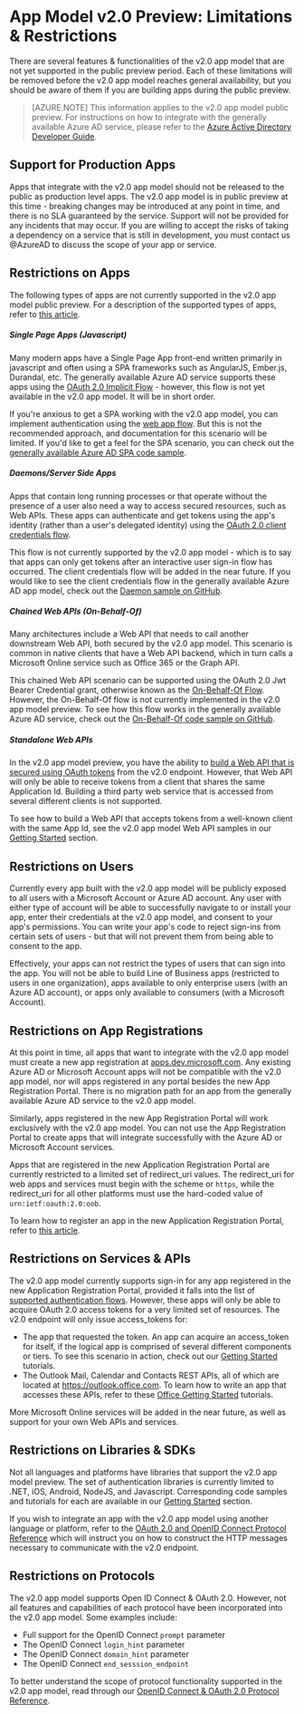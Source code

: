 <properties
	pageTitle="App Model v2.0 | Microsoft Azure"
	description="A list of limitations & restrictions with the Azure AD v2.0 app model."
	services="active-directory"
	documentationCenter=""
	authors="dstrockis"
	manager="mbaldwin"
	editor=""/>

<tags
	ms.service="active-directory"
	ms.workload="identity"
	ms.tgt_pltfrm="na"
	ms.devlang="na"
	ms.topic="article"
	ms.date="08/12/2015"
	ms.author="dastrock"/>

# App Model v2.0 Preview: Limitations & Restrictions

There are several features & functionalities of the v2.0 app model that are not yet supported in the public preview period.  Each of these limitations will be removed before the v2.0 app model reaches general availability, but you should be aware of them if you are building apps during the public preview.

> [AZURE.NOTE]
	This information applies to the v2.0 app model public preview.  For instructions on how to integrate with the generally available Azure AD service, please refer to the [Azure Active Directory Developer Guide](active-directory-developers-guide.md).

## Support for Production Apps
Apps that integrate with the v2.0 app model should not be released to the public as production level apps.  The v2.0 app model is in public preview at this time - breaking changes may be introduced at any point in time, and there is no SLA guaranteed by the service.  Support will not be provided for any incidents that may occur.  If you are willing to accept the risks of taking a dependency on a service that is still in development, you must contact us @AzureAD to discuss the scope of your app or service.

## Restrictions on Apps
The following types of apps are not currently supported in the v2.0 app model public preview.  For a description of the supported types of apps, refer to [this article](active-directory-v2-flows.md).

##### Single Page Apps (Javascript)
Many modern apps have a Single Page App front-end written primarily in javascript and often using a SPA frameworks such as AngularJS, Ember.js, Durandal, etc.  The generally available Azure AD service supports these apps using the [OAuth 2.0 Implicit Flow](active-directory-v2-protocols.md#oauth2-implicit-flow) - however, this flow is not yet available in the v2.0 app model.  It will be in short order.

If you're anxious to get a SPA working with the v2.0 app model, you can implement authentication using the [web app flow](active-directory-v2-flows.md#web-apps).  But this is not the recommended approach, and documentation for this scenario will be limited.  If you'd like to get a feel for the SPA scenario, you can check out the [generally available Azure AD SPA code sample](active-directory-devquickstarts-angular.md).

##### Daemons/Server Side Apps
Apps that contain long running processes or that operate without the presence of a user also need a way to access secured resources, such as Web APIs.  These apps can authenticate and get tokens using the app's identity (rather than a user's delegated identity) using the [OAuth 2.0 client credentials flow](active-directory-v2-protocols.md#oauth2-client-credentials-grant-flow).  

This flow is not currently supported by the v2.0 app model - which is to say that apps can only get tokens after an interactive user sign-in flow has occurred.  The client credentials flow will be added in the near future.  If you would like to see the client credentials flow in the generally available Azure AD app model, check out the [Daemon sample on GitHub](https://github.com/AzureADSamples/Daemon-DotNet).

##### Chained Web APIs (On-Behalf-Of)
Many architectures include a Web API that needs to call another downstream Web API, both secured by the v2.0 app model.  This scenario is common in native clients that have a Web API backend, which in turn calls a Microsoft Online service such as Office 365 or the Graph API.

This chained Web API scenario can be supported using the OAuth 2.0 Jwt Bearer Credential grant, otherwise known as the [On-Behalf-Of Flow](active-directory-v2-protocols.md#oauth2-on-behalf-of-flow).  However, the On-Behalf-Of flow is not currently implemented in the v2.0 app model preview.  To see how this flow works in the generally available Azure AD service, check out the [On-Behalf-Of code sample on GitHub](https://github.com/AzureADSamples/WebAPI-OnBehalfOf-DotNet).

##### Standalone Web APIs
In the v2.0 app model preview, you have the ability to [build a Web API that is secured using OAuth tokens](active-directory-v2-flows.md#web-apis) from the v2.0 endpoint.  However, that Web API will only be able to receive tokens from a client that shares the same Application Id.  Building a third party web service that is accessed from several different clients is not supported.

To see how to build a Web API that accepts tokens from a well-known client with the same App Id, see the v2.0 app model Web API samples in our [Getting Started](active-directory-appmodel-v2-overview.md#getting-started) section.

## Restrictions on Users
Currently every app built with the v2.0 app model will be publicly exposed to all users with a Microsoft Account or Azure AD account. Any user with either type of account will be able to successfully navigate to or install your app, enter their credentials at the v2.0 app model, and consent to your app's permissions.  You can write your app's code to reject sign-ins from certain sets of users - but that will not prevent them from being able to consent to the app.

Effectively, your apps can not restrict the types of users that can sign into the app.  You will not be able to build Line of Business apps (restricted to users in one organization), apps available to only enterprise users (with an Azure AD account), or apps only available to consumers (with a Microsoft Account).

## Restrictions on App Registrations
At this point in time, all apps that want to integrate with the v2.0 app model must create a new app registration at [apps.dev.microsoft.com](https://apps.dev.microsoft.com).  Any existing Azure AD or Microsoft Account apps will not be compatible with the v2.0 app model, nor will apps registered in any portal besides the new App Registration Portal.  There is no migration path for an app from the generally available Azure AD service to the v2.0 app model.

Similarly, apps registered in the new App Registration Portal will work exclusively with the v2.0 app model.  You can not use the App Registration Portal to create apps that will integrate successfully with the Azure AD or Microsoft Account services.

Apps that are registered in the new Application Registration Portal are currently restricted to a limited set of redirect_uri values.  The redirect_uri for web apps and services must begin with the scheme or `https`, while the redirect_uri for all other platforms must use the hard-coded value of `urn:ietf:oauth:2.0:oob`.

To learn how to register an app in the new Application Registration Portal, refer to [this article](active-directory-v2-app-registration.md).

## Restrictions on Services & APIs
The v2.0 app model currently supports sign-in for any app registered in the new Application Registration Portal, provided it falls into the list of [supported authentication flows](active-directory-v2-flows.md).  However, these apps will only be able to acquire OAuth 2.0 access tokens for a very limited set of resources.  The v2.0 endpoint will only issue access_tokens for:

- The app that requested the token.  An app can acquire an access_token for itself, if the logical app is comprised of several different components or tiers.  To see this scenario in action, check out our [Getting Started](active-directory-appmodel-v2-overview.md#getting-started) tutorials.
- The Outlook Mail, Calendar and Contacts REST APIs, all of which are located at https://outlook.office.com.  To learn how to write an app that accesses these APIs, refer to these [Office Getting Started](https://www.msdn.com/office/office365/howto/authenticate-Office-365-APIs-using-v2) tutorials.

More Microsoft Online services will be added in the near future, as well as support for your own Web APIs and services.

## Restrictions on Libraries & SDKs
Not all languages and platforms have libraries that support the v2.0 app model preview.  The set of authentication libraries is currently limited to .NET, iOS, Android, NodeJS, and Javascript.  Corresponding code samples and tutorials for each are available in our [Getting Started](active-directory-appmodel-v2-overview.md#getting-started) section.

If you wish to integrate an app with the v2.0 app model using another language or platform, refer to the [OAuth 2.0 and OpenID Connect Protocol Reference](active-directory-v2-protocols.md) which will instruct you on how to construct the HTTP messages necessary to communicate with the v2.0 endpoint.

## Restrictions on Protocols
The v2.0 app model supports Open ID Connect & OAuth 2.0.  However, not all features and capabilities of each protocol have been incorporated into the v2.0 app model.  Some examples include:

- Full support for the OpenID Connect `prompt` parameter
- The OpenID Connect `login_hint` parameter
- The OpenID Connect `domain_hint` parameter
- The OpenID Connect `end_sesssion_endpoint`

To better understand the scope of protocol functionality supported in the v2.0 app model, read through our [OpenID Connect & OAuth 2.0 Protocol Reference](active-directory-v2-protocols.md).
